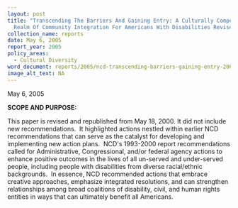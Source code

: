 ```yaml
---
layout: post
title: "Transcending The Barriers And Gaining Entry: A Culturally Competent
  Realm Of Community Integration For Americans With Disabilities Revised"
collection_name: reports
date: May 6, 2005
report_year: 2005
policy_areas:
  - Cultural Diversity
word_document: reports/2005/ncd-transcending-barriers-gaining-entry-2005.doc
image_alt_text: NA
---
```

May 6, 2005

**S﻿COPE AND PURPOSE:**

This paper is revised and republished from May 18, 2000. It did not include new recommendations.  It highlighted actions nestled within earlier NCD recommendations that can serve as the catalyst for developing and implementing new action plans.  NCD's 1993-2000 report recommendations called for Administrative, Congressional, and/or federal agency actions to enhance positive outcomes in the lives of all un-served and under-served people, including people with disabilities from diverse racial/ethnic backgrounds.  In essence, NCD recommended actions that embrace creative approaches, emphasize integrated resolutions, and can strengthen relationships among broad coalitions of disability, civil, and human rights entities in ways that can ultimately benefit all Americans.
